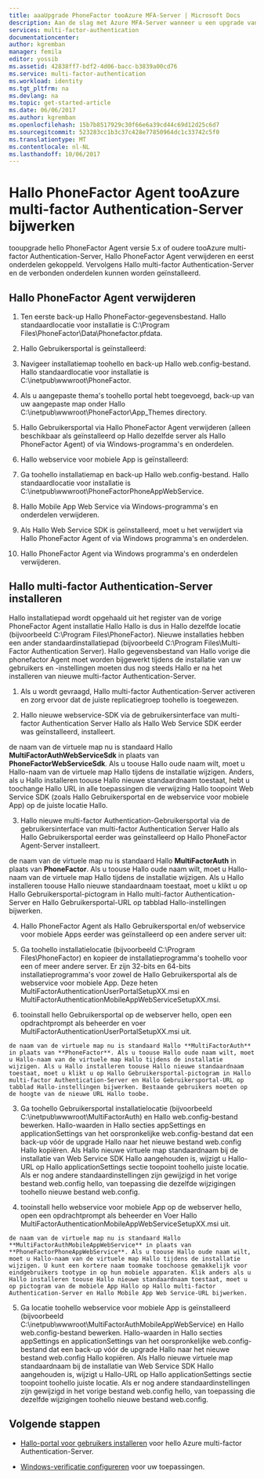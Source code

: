 ```yaml
---
title: aaaUpgrade PhoneFactor tooAzure MFA-Server | Microsoft Docs
description: Aan de slag met Azure MFA-Server wanneer u een upgrade van Hallo oudere phonefactor-agent uitvoert.
services: multi-factor-authentication
documentationcenter: 
author: kgremban
manager: femila
editor: yossib
ms.assetid: 42838ff7-bdf2-4d06-bacc-b3839a00cd76
ms.service: multi-factor-authentication
ms.workload: identity
ms.tgt_pltfrm: na
ms.devlang: na
ms.topic: get-started-article
ms.date: 06/06/2017
ms.author: kgremban
ms.openlocfilehash: 15b7b8517929c30f66e6a39cd44c69d12d25c6d7
ms.sourcegitcommit: 523283cc1b3c37c428e77850964dc1c33742c5f0
ms.translationtype: MT
ms.contentlocale: nl-NL
ms.lasthandoff: 10/06/2017
---
```

# <a name="upgrade-hello-phonefactor-agent-tooazure-multi-factor-authentication-server"></a>Hallo PhoneFactor Agent tooAzure multi-factor Authentication-Server bijwerken
tooupgrade hello PhoneFactor Agent versie 5.x of oudere tooAzure multi-factor Authentication-Server, Hallo PhoneFactor Agent verwijderen en eerst onderdelen gekoppeld. Vervolgens Hallo multi-factor Authentication-Server en de verbonden onderdelen kunnen worden geïnstalleerd.

## <a name="uninstall-hello-phonefactor-agent"></a>Hallo PhoneFactor Agent verwijderen

1. Ten eerste back-up Hallo PhoneFactor-gegevensbestand. Hallo standaardlocatie voor installatie is C:\Program Files\PhoneFactor\Data\Phonefactor.pfdata.

2. Hallo Gebruikersportal is geïnstalleerd:
  1. Navigeer installatiemap toohello en back-up Hallo web.config-bestand. Hallo standaardlocatie voor installatie is C:\inetpub\wwwroot\PhoneFactor.

  2. Als u aangepaste thema's toohello portal hebt toegevoegd, back-up van uw aangepaste map onder Hallo C:\inetpub\wwwroot\PhoneFactor\App_Themes directory.

  3. Hallo Gebruikersportal via Hallo PhoneFactor Agent verwijderen (alleen beschikbaar als geïnstalleerd op Hallo dezelfde server als Hallo PhoneFactor Agent) of via Windows-programma's en onderdelen.

3. Hallo webservice voor mobiele App is geïnstalleerd:

  1. Ga toohello installatiemap en back-up Hallo web.config-bestand. Hallo standaardlocatie voor installatie is C:\inetpub\wwwroot\PhoneFactorPhoneAppWebService.

  2. Hallo Mobile App Web Service via Windows-programma's en onderdelen verwijderen.

4. Als Hallo Web Service SDK is geïnstalleerd, moet u het verwijdert via Hallo PhoneFactor Agent of via Windows programma's en onderdelen.

5. Hallo PhoneFactor Agent via Windows programma's en onderdelen verwijderen.

## <a name="install-hello-multi-factor-authentication-server"></a>Hallo multi-factor Authentication-Server installeren

Hallo installatiepad wordt opgehaald uit het register van de vorige PhoneFactor Agent installatie Hallo Hallo is dus in Hallo dezelfde locatie (bijvoorbeeld C:\Program Files\PhoneFactor). Nieuwe installaties hebben een ander standaardinstallatiepad (bijvoorbeeld C:\Program Files\Multi-Factor Authentication Server). Hallo gegevensbestand van Hallo vorige die phonefactor Agent moet worden bijgewerkt tijdens de installatie van uw gebruikers en -instellingen moeten dus nog steeds Hallo er na het installeren van nieuwe multi-factor Authentication-Server.

1. Als u wordt gevraagd, Hallo multi-factor Authentication-Server activeren en zorg ervoor dat de juiste replicatiegroep toohello is toegewezen.

2. Hallo nieuwe webservice-SDK via de gebruikersinterface van multi-factor Authentication Server Hallo als Hallo Web Service SDK eerder was geïnstalleerd, installeert.

  de naam van de virtuele map nu is standaard Hallo **MultiFactorAuthWebServiceSdk** in plaats van **PhoneFactorWebServiceSdk**. Als u toouse Hallo oude naam wilt, moet u Hallo-naam van de virtuele map Hallo tijdens de installatie wijzigen. Anders, als u Hallo installeren toouse Hallo nieuwe standaardnaam toestaat, hebt u toochange Hallo URL in alle toepassingen die verwijzing Hallo toopoint Web Service SDK (zoals Hallo Gebruikersportal en de webservice voor mobiele App) op de juiste locatie Hallo.

3. Hallo nieuwe multi-factor Authentication-Gebruikersportal via de gebruikersinterface van multi-factor Authentication Server Hallo als Hallo Gebruikersportal eerder was geïnstalleerd op Hallo PhoneFactor Agent-Server installeert.

  de naam van de virtuele map nu is standaard Hallo **MultiFactorAuth** in plaats van **PhoneFactor**. Als u toouse Hallo oude naam wilt, moet u Hallo-naam van de virtuele map Hallo tijdens de installatie wijzigen. Als u Hallo installeren toouse Hallo nieuwe standaardnaam toestaat, moet u klikt u op Hallo Gebruikersportal-pictogram in Hallo multi-factor Authentication-Server en Hallo Gebruikersportal-URL op tabblad Hallo-instellingen bijwerken.

4. Hallo PhoneFactor Agent als Hallo Gebruikersportal en/of webservice voor mobiele Apps eerder was geïnstalleerd op een andere server uit:

  1. Ga toohello installatielocatie (bijvoorbeeld C:\Program Files\PhoneFactor) en kopieer de installatieprogramma's toohello voor een of meer andere server. Er zijn 32-bits en 64-bits installatieprogramma's voor zowel de Hallo Gebruikersportal als de webservice voor mobiele App. Deze heten MultiFactorAuthenticationUserPortalSetupXX.msi en MultiFactorAuthenticationMobileAppWebServiceSetupXX.msi.

  2. tooinstall hello Gebruikersportal op de webserver hello, open een opdrachtprompt als beheerder en voer MultiFactorAuthenticationUserPortalSetupXX.msi uit.

    de naam van de virtuele map nu is standaard Hallo **MultiFactorAuth** in plaats van **PhoneFactor**. Als u toouse Hallo oude naam wilt, moet u Hallo-naam van de virtuele map Hallo tijdens de installatie wijzigen. Als u Hallo installeren toouse Hallo nieuwe standaardnaam toestaat, moet u klikt u op Hallo Gebruikersportal-pictogram in Hallo multi-factor Authentication-Server en Hallo Gebruikersportal-URL op tabblad Hallo-instellingen bijwerken. Bestaande gebruikers moeten op de hoogte van de nieuwe URL Hallo toobe.

  3. Ga toohello Gebruikersportal installatielocatie (bijvoorbeeld C:\inetpub\wwwroot\MultiFactorAuth) en Hallo web.config-bestand bewerken. Hallo-waarden in Hallo secties appSettings en applicationSettings van het oorspronkelijke web.config-bestand dat een back-up vóór de upgrade Hallo naar het nieuwe bestand web.config Hallo kopiëren. Als Hallo nieuwe virtuele map standaardnaam bij de installatie van Web Service SDK Hallo aangehouden is, wijzigt u Hallo-URL op Hallo applicationSettings sectie toopoint toohello juiste locatie. Als er nog andere standaardinstellingen zijn gewijzigd in het vorige bestand web.config hello, van toepassing die dezelfde wijzigingen toohello nieuwe bestand web.config.

  4. tooinstall hello webservice voor mobiele App op de webserver hello, open een opdrachtprompt als beheerder en Voer Hallo MultiFactorAuthenticationMobileAppWebServiceSetupXX.msi uit.

    de naam van de virtuele map nu is standaard Hallo **MultiFactorAuthMobileAppWebService** in plaats van **PhoneFactorPhoneAppWebService**. Als u toouse Hallo oude naam wilt, moet u Hallo-naam van de virtuele map Hallo tijdens de installatie wijzigen. U kunt een kortere naam toomake toochoose gemakkelijk voor eindgebruikers tootype in op hun mobiele apparaten. Klik anders als u Hallo installeren toouse Hallo nieuwe standaardnaam toestaat, moet u op pictogram van de mobiele App Hallo op Hallo multi-factor Authentication-Server en Hallo Mobile App Web Service-URL bijwerken.

  5. Ga locatie toohello webservice voor mobiele App is geïnstalleerd (bijvoorbeeld C:\inetpub\wwwroot\MultiFactorAuthMobileAppWebService) en Hallo web.config-bestand bewerken. Hallo-waarden in Hallo secties appSettings en applicationSettings van het oorspronkelijke web.config-bestand dat een back-up vóór de upgrade Hallo naar het nieuwe bestand web.config Hallo kopiëren. Als Hallo nieuwe virtuele map standaardnaam bij de installatie van Web Service SDK Hallo aangehouden is, wijzigt u Hallo-URL op Hallo applicationSettings sectie toopoint toohello juiste locatie. Als er nog andere standaardinstellingen zijn gewijzigd in het vorige bestand web.config hello, van toepassing die dezelfde wijzigingen toohello nieuwe bestand web.config.

## <a name="next-steps"></a>Volgende stappen

- [Hallo-portal voor gebruikers installeren](multi-factor-authentication-get-started-portal.md) voor hello Azure multi-factor Authentication-Server.

- [Windows-verificatie configureren](multi-factor-authentication-get-started-server-windows.md) voor uw toepassingen. 
